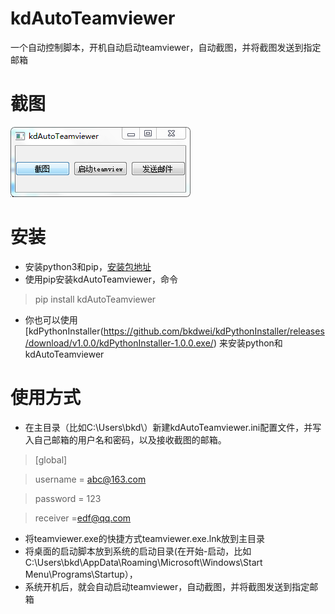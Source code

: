 # kdAutoTeamviewer
一个自动控制脚本，开机自动启动teamviewer，自动截图，并将截图发送到指定邮箱

# 截图
![截图](/screenshot/screenshot.png)

# 安装
- 安装python3和pip，[安装包地址](https://www.python.org/downloads/)
- 使用pip安装kdAutoTeamviewer，命令
> pip install kdAutoTeamviewer
- 你也可以使用[kdPythonInstaller(https://github.com/bkdwei/kdPythonInstaller/releases/download/v1.0.0/kdPythonInstaller-1.0.0.exe/) 来安装python和kdAutoTeamviewer

# 使用方式
- 在主目录（比如C:\Users\bkd\）新建kdAutoTeamviewer.ini配置文件，并写入自己邮箱的用户名和密码，以及接收截图的邮箱。

>[global]

>username = abc@163.com

>password = 123

>receiver =edf@qq.com

- 将teamviewer.exe的快捷方式teamviewer.exe.lnk放到主目录
- 将桌面的启动脚本放到系统的启动目录(在开始-启动，比如C:\Users\bkd\AppData\Roaming\Microsoft\Windows\Start Menu\Programs\Startup），
- 系统开机后，就会自动启动teamviewer，自动截图，并将截图发送到指定邮箱
